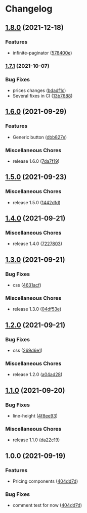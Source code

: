 # Changelog

## [1.8.0](https://www.github.com/Toaztr/angular-libraries/compare/v1.7.1...v1.8.0) (2021-12-18)


### Features

* infinite-paginator ([578400e](https://www.github.com/Toaztr/angular-libraries/commit/578400e8c0cbd230048d15560967fe53c5e1c19d))

### [1.7.1](https://www.github.com/Toaztr/angular-libraries/compare/v1.7.0...v1.7.1) (2021-10-07)


### Bug Fixes

* prices changes ([bdadf1c](https://www.github.com/Toaztr/angular-libraries/commit/bdadf1c039dbf81366bde88ad6f59482e4163c12))
* Several fixes in CI ([13b7688](https://www.github.com/Toaztr/angular-libraries/commit/13b7688e4e3211fc1541edd531bf74494fe9c5e9))

## [1.6.0](https://www.github.com/Toaztr/angular-libraries/compare/v1.5.0...v1.6.0) (2021-09-29)


### Features

* Generic button ([dbb827e](https://www.github.com/Toaztr/angular-libraries/commit/dbb827eea67b04e5fe1b4aae9cf1feb98ae3e0d1))


### Miscellaneous Chores

* release 1.6.0 ([7da7f19](https://www.github.com/Toaztr/angular-libraries/commit/7da7f199cef2f6793e3753a5b89da346d6c0d216))

## [1.5.0](https://www.github.com/Toaztr/angular-libraries/compare/v1.4.0...v1.5.0) (2021-09-23)


### Miscellaneous Chores

* release 1.5.0 ([1442dfd](https://www.github.com/Toaztr/angular-libraries/commit/1442dfd2e64e3477cb4b1f7e341812ac1470dee8))

## [1.4.0](https://www.github.com/Toaztr/angular-libraries/compare/v1.3.0...v1.4.0) (2021-09-21)


### Miscellaneous Chores

* release 1.4.0 ([7227803](https://www.github.com/Toaztr/angular-libraries/commit/7227803cf98f55b6b59b6038228a7177ce073bf1))

## [1.3.0](https://www.github.com/Toaztr/angular-libraries/compare/v1.2.0...v1.3.0) (2021-09-21)


### Bug Fixes

* css ([4631acf](https://www.github.com/Toaztr/angular-libraries/commit/4631acfd5401fd855c601d53ea8431d0413f8c22))


### Miscellaneous Chores

* release 1.3.0 ([04df53e](https://www.github.com/Toaztr/angular-libraries/commit/04df53e393c82b1c7d1702d7c93dad6293542a51))

## [1.2.0](https://www.github.com/Toaztr/angular-libraries/compare/v1.1.0...v1.2.0) (2021-09-21)


### Bug Fixes

* css ([269d6e1](https://www.github.com/Toaztr/angular-libraries/commit/269d6e103f282c5bb47a1e5667a3734df3a5d1e8))


### Miscellaneous Chores

* release 1.2.0 ([a04ad28](https://www.github.com/Toaztr/angular-libraries/commit/a04ad2854a0795b6a38133336aaeb0d5499f1632))

## [1.1.0](https://www.github.com/Toaztr/angular-libraries/compare/v1.0.0...v1.1.0) (2021-09-20)


### Bug Fixes

* line-height ([4f8ee93](https://www.github.com/Toaztr/angular-libraries/commit/4f8ee938c7bc3fbe58e231126b9dc87c92258ae5))


### Miscellaneous Chores

* release 1.1.0 ([da22c19](https://www.github.com/Toaztr/angular-libraries/commit/da22c19e54d5e2f3d06e9d5b289805af6207f4ba))

## 1.0.0 (2021-09-19)


### Features

* Pricing components ([404dd7d](https://www.github.com/Toaztr/angular-libraries/commit/404dd7dacf943aaa22aff7f84035a82e04f410d3))


### Bug Fixes

* comment test for now ([404dd7d](https://www.github.com/Toaztr/angular-libraries/commit/404dd7dacf943aaa22aff7f84035a82e04f410d3))
